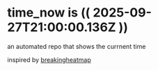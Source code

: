 # time_now is (( 2025-09-27T21:00:00.136Z ))

an automated repo that shows the currnent time

inspired by [breakingheatmap](https://github.com/breakingheatmap/breakingheatmap)